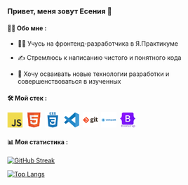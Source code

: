 ### Привет, меня зовут Есения 👋

#### :woman_technologist: Обо мне :

- :woman_technologist: Учусь на фронтенд-разработчика в Я.Практикуме

- :writing_hand: Стремлюсь к написанию чиcтого и понятного кода

- :rocket: Хочу осваивать новые технологии разработки и совершенствоваться в изученных

#### :hammer_and_wrench: Мой стек :
  <img src="https://github.com/devicons/devicon/blob/master/icons/javascript/javascript-original.svg" title="JavaScript" alt="JavaScript" width="35" height="35"/>&nbsp;
     <img src="https://github.com/devicons/devicon/blob/master/icons/html5/html5-original.svg" title="HTML5" alt="HTML" width="35" height="35"/>&nbsp;
  <img src="https://github.com/devicons/devicon/blob/master/icons/css3/css3-plain-wordmark.svg"  title="CSS3" alt="CSS" width="35" height="35"/>&nbsp;
 <img src="https://github.com/devicons/devicon/blob/master/icons/vscode/vscode-original.svg" title="HTML5" alt="HTML" width="35" height="35"/>&nbsp;
 <img src="https://github.com/devicons/devicon/blob/master/icons/git/git-original-wordmark.svg" title="HTML5" alt="HTML" width="35" height="35"/>&nbsp;
 <img src="https://github.com/devicons/devicon/blob/master/icons/webpack/webpack-original-wordmark.svg" title="HTML5" alt="HTML" width="35" height="35"/>&nbsp;
  <img src="https://github.com/devicons/devicon/blob/master/icons/bootstrap/bootstrap-original-wordmark.svg" title="HTML5" alt="HTML" width="35" height="35"/>&nbsp;

#### :bar_chart: Моя статистика :

[![GitHub Streak](http://github-readme-streak-stats.herokuapp.com?user=esendoss&theme=buefy&hide_border=true&date_format=j%20M%5B%20Y%5D)](https://git.io/streak-stats)

[![Top Langs](https://github-readme-stats.vercel.app/api/top-langs/?username=esendoss&layout=compact&theme=default)](https://github.com/anuraghazra/github-readme-stats)
